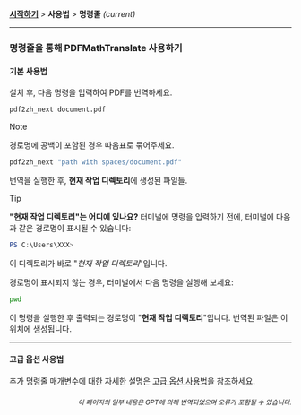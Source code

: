 [**시작하기**](./getting-started.md) > **사용법** > **명령줄** _(current)_

---

### 명령줄을 통해 PDFMathTranslate 사용하기

#### 기본 사용법

설치 후, 다음 명령을 입력하여 PDF를 번역하세요.

```bash
pdf2zh_next document.pdf
```

> [!NOTE]
> 
> 경로명에 공백이 포함된 경우 따옴표로 묶어주세요.
> 
> ```bash
> pdf2zh_next "path with spaces/document.pdf"
>

번역을 실행한 후, **현재 작업 디렉토리**에 생성된 파일들.

> [!TIP]
> **"현재 작업 디렉토리"는 어디에 있나요?**
> 터미널에 명령을 입력하기 전에, 터미널에 다음과 같은 경로명이 표시될 수 있습니다:
> 
> ```powershell
> PS C:\Users\XXX>
> ```
> 
> 이 디렉토리가 바로 "*현재 작업 디렉토리*"입니다.
> 
> 경로명이 표시되지 않는 경우, 터미널에서 다음 명령을 실행해 보세요:
> 
> ```bash
> pwd
> ```
> 
> 이 명령을 실행한 후 출력되는 경로명이 "**현재 작업 디렉토리**"입니다. 번역된 파일은 이 위치에 생성됩니다.

---

#### 고급 옵션 사용법

추가 명령줄 매개변수에 대한 자세한 설명은 [고급 옵션 사용법](./../advanced/advanced.md)을 참조하세요.

<div align="right"> 
<h6><small>이 페이지의 일부 내용은 GPT에 의해 번역되었으며 오류가 포함될 수 있습니다.</small></h6>